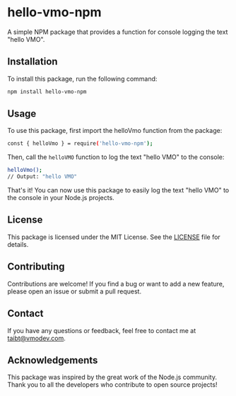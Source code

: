 # hello-vmo-npm
A simple NPM package that provides a function for console logging the text "hello VMO".
## Installation
To install this package, run the following command:
```bash
npm install hello-vmo-npm
```
## Usage
To use this package, first import the helloVmo function from the package:
```bash
const { helloVmo } = require('hello-vmo-npm');
```
Then, call the `helloVMO` function to log the text "hello VMO" to the console:
```bash
helloVmo();
// Output: "hello VMO"
```
That's it! You can now use this package to easily log the text "hello VMO" to the console in your Node.js projects.
## License
This package is licensed under the MIT License. See the [LICENSE](https://opensource.org/license/mit/) file for details.
## Contributing
Contributions are welcome! If you find a bug or want to add a new feature, please open an issue or submit a pull request.
## Contact
If you have any questions or feedback, feel free to contact me at taibt@vmodev.com.
## Acknowledgements
This package was inspired by the great work of the Node.js community. Thank you to all the developers who contribute to open source projects!